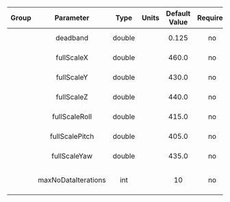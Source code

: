 | Group |      Parameter      |  Type  | Units | Default Value | Required |            Description            |       Notes        |
|:-----:|:-------------------:|:------:|:-----:|:-------------:|:--------:|:---------------------------------:|:------------------:|
|       |      deadband       | double |       |     0.125     |    no    |             deadband              | contained in [0,1] |
|       |     fullScaleX      | double |       |     460.0     |    no    |       full scale on axis X        |                    |
|       |     fullScaleY      | double |       |     430.0     |    no    |       full scale on axis Y        |                    |
|       |     fullScaleZ      | double |       |     440.0     |    no    |       full scale on axis Z        |                    |
|       |    fullScaleRoll    | double |       |     415.0     |    no    |        full scale on roll         |                    |
|       |   fullScalePitch    | double |       |     405.0     |    no    |        full scale on pitch        |                    |
|       |    fullScaleYaw     | double |       |     435.0     |    no    |         full scale on yaw         |                    |
|       | maxNoDataIterations |  int   |       |      10       |    no    | reset after this many poll events |                    |
